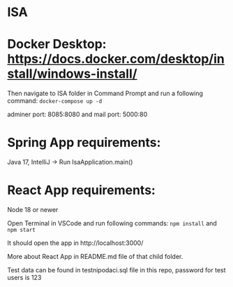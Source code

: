 # ISA

# Docker Desktop: https://docs.docker.com/desktop/install/windows-install/

Then navigate to ISA folder in Command Prompt and run a following command: `docker-compose up -d`

adminer port: 8085:8080 and
mail port: 5000:80

# Spring App requirements:

Java 17, IntelliJ -> Run IsaApplication.main()

# React App requirements:

Node 18 or newer

Open Terminal in VSCode and run following commands:
`npm install` and
`npm start`

It should open the app in http://localhost:3000/

More about React App in README.md file of that child folder.

Test data can be found in testnipodaci.sql file in this repo, password for test users is 123
